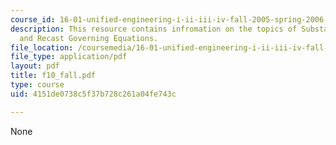 ```yaml
---
course_id: 16-01-unified-engineering-i-ii-iii-iv-fall-2005-spring-2006
description: This resource contains infromation on the topics of Substantial Derivative
  and Recast Governing Equations.
file_location: /coursemedia/16-01-unified-engineering-i-ii-iii-iv-fall-2005-spring-2006/4151de0738c5f37b728c261a04fe743c_f10_fall.pdf
file_type: application/pdf
layout: pdf
title: f10_fall.pdf
type: course
uid: 4151de0738c5f37b728c261a04fe743c

---
```

None